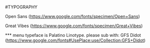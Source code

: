 #TYPOGRAPHY

Open Sans (https://www.google.com/fonts/specimen/Open+Sans)

Great Vibes (https://www.google.com/fonts/specimen/Great+Vibes)

*** menu typeface is Palatino Linotype. please sub with:
GFS Didot (https://www.google.com/fonts#UsePlace:use/Collection:GFS+Didot)